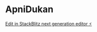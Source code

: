 # ApniDukan

[Edit in StackBlitz next generation editor ⚡️](https://stackblitz.com/~/github.com/toprmrproducer/ApniDukan)